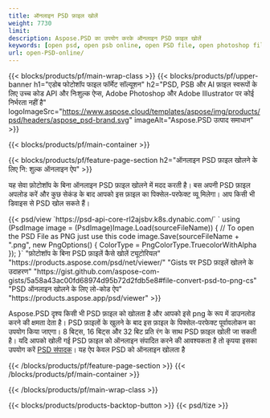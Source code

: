 ```yaml
---
title: ऑनलाइन PSD फ़ाइल खोलें
weight: 7730
limit: 
description: Aspose.PSD का उपयोग करके ऑनलाइन PSD फ़ाइल खोलें
keywords: [open psd, open psb online, open PSD file, open photoshop file, preview psd]
url: open-PSD-online/
---
```


{{< blocks/products/pf/main-wrap-class >}}
{{< blocks/products/pf/upper-banner h1="एडोब फोटोशॉप फाइल फॉर्मेट सॉल्यूशन" h2="PSD, PSB और AI फ़ाइल स्वरूपों के लिए उच्च कोड API और निःशुल्क ऐप्स, Adobe Photoshop और Adobe Illustrator पर कोई निर्भरता नहीं है" logoImageSrc="https://www.aspose.cloud/templates/aspose/img/products/psd/headers/aspose_psd-brand.svg" imageAlt="Aspose.PSD उत्पाद समाधान" >}}

{{< blocks/products/pf/main-container >}}

{{< blocks/products/pf/feature-page-section h2="ऑनलाइन PSD फ़ाइल खोलने के लिए नि: शुल्क ऑनलाइन ऐप" >}}
<p>यह सेवा फ़ोटोशॉप के बिना ऑनलाइन PSD फ़ाइल खोलने में मदद करती है। बस अपनी PSD फ़ाइल अपलोड करें और कुछ सेकंड के बाद आपको इस फ़ाइल का पिक्सेल-परफेक्ट व्यू मिलेगा। आप किसी भी डिवाइस से PSD खोल सकते हैं।</p>
{{< psd/view `https://psd-api-core-rl2ajsbv.k8s.dynabic.com/` 
`    using (PsdImage image = (PsdImage)Image.Load(sourceFileName))
    {
	    // To open the PSD File as PNG just use this code
        image.Save(sourceFileName + ".png",  new PngOptions() {  ColorType = PngColorType.TruecolorWithAlpha });
    }` 
"फ़ोटोशॉप के बिना PSD फ़ाइलें कैसे खोलें ट्यूटोरियल" "https://products.aspose.com/psd/net/viewer/" 
"Gists पर PSD फ़ाइलें खोलने के उदाहरण" "https://gist.github.com/aspose-com-gists/5a58a43ac00fd68974d95b72d2fdb5e8#file-convert-psd-to-png-cs" 
"PSD ऑनलाइन खोलने के लिए लो-कोड ऐप" "https://products.aspose.app/psd/viewer" >}}
<p>Aspose.PSD दृश्य किसी भी PSD फ़ाइल को खोलता है और आपको इसे png के रूप में डाउनलोड करने की क्षमता देता है। PSD फ़ाइलों के खुलने के बाद इस फ़ाइल के पिक्सेल-परफेक्ट पूर्वावलोकन का उपयोग किया जाएगा। 8 बिट्स, 16 बिट्स और 32 बिट प्रति रंग के साथ PSD फ़ाइल खोली जा सकती है। यदि आपको खोली गई PSD फ़ाइल को ऑनलाइन संपादित करने की आवश्यकता है तो कृपया इसका उपयोग करें <a href="https://products.aspose.app/psd/editor">PSD संपादक</a>। यह ऐप केवल PSD को ऑनलाइन खोलता है</p>
{{< /blocks/products/pf/feature-page-section >}}
{{< /blocks/products/pf/main-container >}}


{{< /blocks/products/pf/main-wrap-class >}}

{{< blocks/products/products-backtop-button >}}
{{< psd/tize >}}
